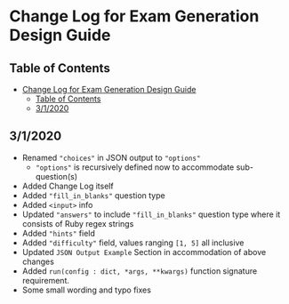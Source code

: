 # Change Log for Exam Generation Design Guide

## Table of Contents

- [Change Log for Exam Generation Design Guide](#change-log-for-exam-generation-design-guide)
  - [Table of Contents](#table-of-contents)
  - [3/1/2020](#312020)

## 3/1/2020

- Renamed `"choices"` in JSON output to `"options"`
  - `"options"` is recursively defined now to accommodate sub-question(s)
- Added Change Log itself
- Added `"fill_in_blanks"` question type
- Added `<input>` info
- Updated `"answers"` to include `"fill_in_blanks"` question type where it consists of Ruby regex strings
- Added `"hints"` field
- Added `"difficulty"` field, values ranging `[1, 5]` all inclusive
- Updated `JSON Output Example` Section in accommodation of above changes
- Added `run(config : dict, *args, **kwargs)` function signature requirement.
- Some small wording and typo fixes
